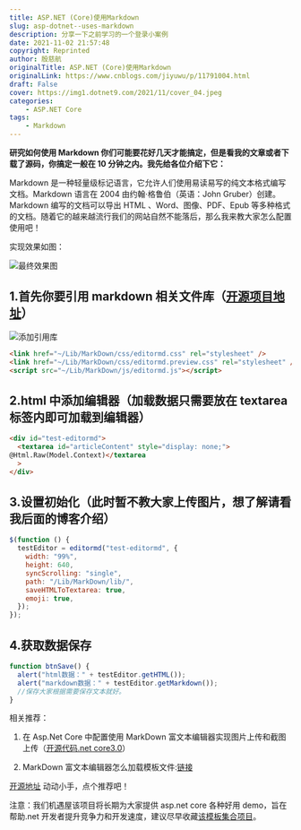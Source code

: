 ```yaml
---
title: ASP.NET (Core)使用Markdown
slug: asp-dotnet--uses-markdown
description: 分享一下之前学习的一个登录小案例
date: 2021-11-02 21:57:48
copyright: Reprinted
author: 殷慈航
originalTitle: ASP.NET (Core)使用Markdown
originalLink: https://www.cnblogs.com/jiyuwu/p/11791004.html
draft: False
cover: https://img1.dotnet9.com/2021/11/cover_04.jpeg
categories: 
    - ASP.NET Core
tags: 
    - Markdown
---
```


**研究如何使用 Markdown 你们可能要花好几天才能搞定，但是看我的文章或者下载了源码，你搞定一般在 10 分钟之内。我先给各位介绍下它：**

Markdown 是一种轻量级标记语言，它允许人们使用易读易写的纯文本格式编写文档。Markdown 语言在 2004 由约翰·格鲁伯（英语：John Gruber）创建。Markdown 编写的文档可以导出 HTML 、Word、图像、PDF、Epub 等多种格式的文档。随着它的越来越流行我们的网站自然不能落后，那么我来教大家怎么配置使用吧！

实现效果如图：

![最终效果图](https://img1.dotnet9.com/2021/11/0401.gif)

## 1.首先你要引用 markdown 相关文件库（[开源项目地址](https://github.com/jiyuwu/TemplateCore "开源项目地址")）

![添加引用库](https://img1.dotnet9.com/2021/11/0402.png)

```html
<link href="~/Lib/MarkDown/css/editormd.css" rel="stylesheet" />
<link href="~/Lib/MarkDown/css/editormd.preview.css" rel="stylesheet" />
<script src="~/Lib/MarkDown/js/editormd.js"></script>
```

## 2.html 中添加编辑器（加载数据只需要放在 textarea 标签内即可加载到编辑器）

```html
<div id="test-editormd">
  <textarea id="articleContent" style="display: none;">
@Html.Raw(Model.Context)</textarea
  >
</div>
```

## 3.设置初始化（此时暂不教大家上传图片，想了解请看我后面的博客介绍）

```js
$(function () {
  testEditor = editormd("test-editormd", {
    width: "99%",
    height: 640,
    syncScrolling: "single",
    path: "/Lib/MarkDown/lib/",
    saveHTMLToTextarea: true,
    emoji: true,
  });
});
```

## 4.获取数据保存

```js
function btnSave() {
  alert("html数据：" + testEditor.getHTML());
  alert("markdown数据：" + testEditor.getMarkdown());
  //保存大家根据需要保存文本就好。
}
```

相关推荐：

1. 在 Asp.Net Core 中配置使用 MarkDown 富文本编辑器实现图片上传和截图上传（[开源代码.net core3.0](https://www.cnblogs.com/jiyuwu/p/11791198.html "开源代码.net core3.0")）

2. MarkDown 富文本编辑器怎么加载模板文件:[链接](https://www.cnblogs.com/jiyuwu/p/11791101.html "链接")

[开源地址](https://github.com/jiyuwu/TemplateCore "开源地址") 动动小手，点个推荐吧！

注意：我们机遇屋该项目将长期为大家提供 asp.net core 各种好用 demo，旨在帮助.net 开发者提升竞争力和开发速度，建议尽早收藏[该模板集合项目](https://github.com/jiyuwu/TemplateCore "该模板集合项目")。
